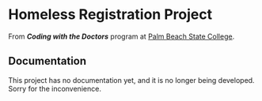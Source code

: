 # Homeless Registration Project
From **_Coding with the Doctors_** program at [Palm Beach State College](https://www.palmbeachstate.edu/).

## Documentation
This project has no documentation yet, and it is no longer being developed. Sorry for the inconvenience.
